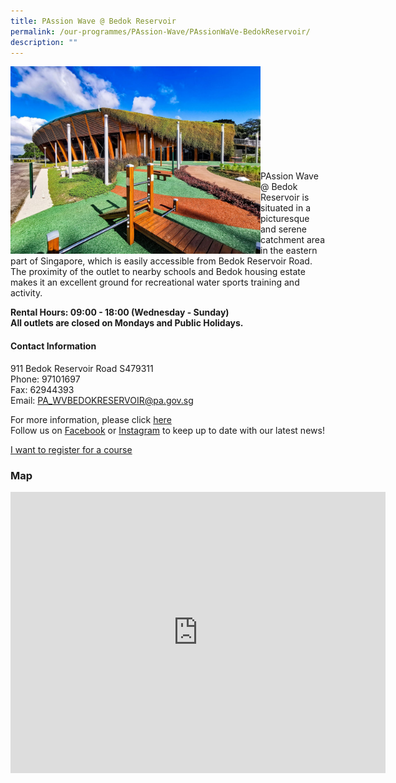 ```yaml
---
title: PAssion Wave @ Bedok Reservoir
permalink: /our-programmes/PAssion-Wave/PAssionWaVe-BedokReservoir/
description: ""
---
```

<img style="height:300px;width:400px"  align="left" src="/images/Programmes/PAssion%20Wave/PAssion%20Wave%20@%20Bedok%20Reservoir.jpg"><br><br><br><br><br><br><br><br><br>

PAssion Wave @ Bedok Reservoir is situated in a picturesque and serene catchment area in the eastern part of Singapore, which is easily accessible from Bedok Reservoir Road. The proximity of the outlet to nearby schools and Bedok housing estate makes it an excellent ground for recreational water sports training and activity.



**Rental Hours: 09:00 - 18:00 (Wednesday - Sunday)**<br>
**All outlets are closed on Mondays and Public Holidays.**

#### Contact Information

911 Bedok Reservoir Road S479311  
Phone: 97101697  
Fax: 62944393  
Email: [PA\_WVBEDOKRESERVOIR@pa.gov.sg](mailto:PA_WVBEDOKRESERVOIR@pa.gov.sg)  

For more information, please click [here](https://linktr.ee/pwbr)<br>
Follow us on [Facebook](https://www.facebook.com/pa.passionwave) or [Instagram](https://www.Instagram.com/pa.passionwave) to keep up to date with our latest news!


[I want to register for a course](https://www.onepa.gov.sg/)

### Map

<iframe src="https://www.google.com/maps/embed?pb=!1m18!1m12!1m3!1d3988.7241199534824!2d103.93009541533102!3d1.3418977619733208!2m3!1f0!2f0!3f0!3m2!1i1024!2i768!4f13.1!3m3!1m2!1s0x31da3d46effffff9%3A0xcb45e7b544630ce4!2sPAssion%20WaVe%20%40%20Bedok%20Reservoir!5e0!3m2!1sen!2ssg!4v1655786025178!5m2!1sen!2ssg" width="600" height="450" style="border:0;" allowfullscreen="" loading="lazy" ></iframe>